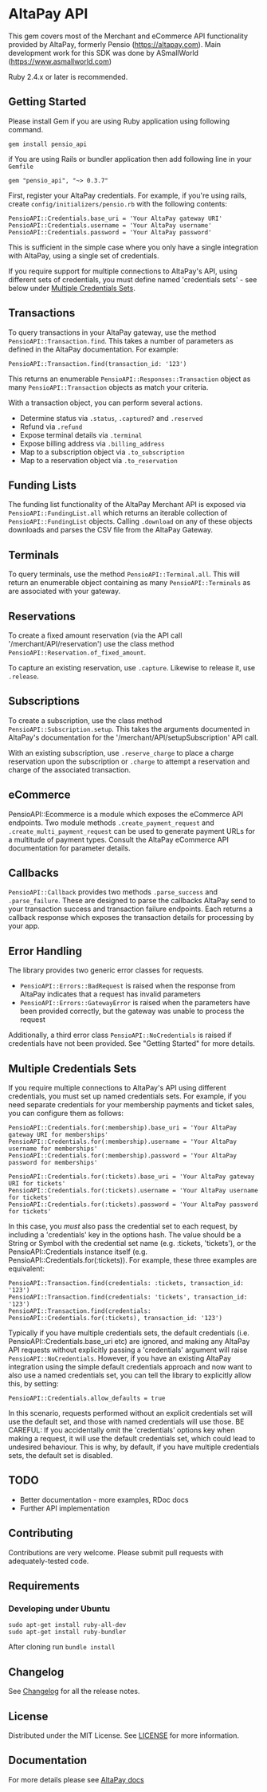 # AltaPay API
This gem covers most of the Merchant and eCommerce API functionality provided by AltaPay, formerly Pensio (https://altapay.com).
Main development work for this SDK was done by ASmallWorld (https://www.asmallworld.com)

Ruby 2.4.x or later is recommended.

## Getting Started

Please install Gem if you are using Ruby application using following command.

```
gem install pensio_api
```

if You are using Rails or bundler application then add following line in your `Gemfile`

```
gem "pensio_api", "~> 0.3.7"
```

First, register your AltaPay credentials. For example, if you're using rails, create `config/initializers/pensio.rb` with the following contents:

```
PensioAPI::Credentials.base_uri = 'Your AltaPay gateway URI'
PensioAPI::Credentials.username = 'Your AltaPay username'
PensioAPI::Credentials.password = 'Your AltaPay password'
```

This is sufficient in the simple case where you only have a single integration with AltaPay, using a single set of credentials.

If you require support for multiple connections to AltaPay's API, using different sets of credentials, you must define named 'credentials sets' - see below under [Multiple Credentials Sets](#multiple-credentials-sets).

## Transactions

To query transactions in your AltaPay gateway, use the method `PensioAPI::Transaction.find`. This takes a number of parameters as defined in the AltaPay documentation. For example:

```
PensioAPI::Transaction.find(transaction_id: '123')
```

This returns an enumerable `PensioAPI::Responses::Transaction` object as many `PensioAPI::Transaction` objects as match your criteria.

With a transaction object, you can perform several actions.

* Determine status via `.status`, `.captured?` and `.reserved`
* Refund via `.refund`
* Expose terminal details via `.terminal`
* Expose billing address via `.billing_address`
* Map to a subscription object via `.to_subscription`
* Map to a reservation object via `.to_reservation`

## Funding Lists

The funding list functionality of the AltaPay Merchant API is exposed via `PensioAPI::FundingList.all` which returns an iterable collection of `PensioAPI::FundingList` objects. Calling `.download` on any of these objects downloads and parses the CSV file from the AltaPay Gateway.

## Terminals

To query terminals, use the method `PensioAPI::Terminal.all`. This will return an enumerable object containing as many `PensioAPI::Terminals` as are associated with your gateway.

## Reservations

To create a fixed amount reservation (via the API call '/merchant/API/reservation') use the class method `PensioAPI::Reservation.of_fixed_amount`.

To capture an existing reservation, use `.capture`. Likewise to release it, use `.release`.

## Subscriptions

To create a subscription, use the class method `PensioAPI::Subscription.setup`. This takes the arguments documented in AltaPay's documentation for the '/merchant/API/setupSubscription' API call.

With an existing subscription, use `.reserve_charge` to place a charge reservation upon the subscription or `.charge` to attempt a reservation and charge of the associated transaction.

## eCommerce

PensioAPI::Ecommerce is a module which exposes the eCommerce API endpoints. Two module methods `.create_payment_request` and `.create_multi_payment_request` can be used to generate payment URLs for a multitude of payment types. Consult the AltaPay eCommerce API documentation for parameter details.

## Callbacks

`PensioAPI::Callback` provides two methods `.parse_success` and `.parse_failure`. These are designed to parse the callbacks AltaPay send to your transaction success and transaction failure endpoints. Each returns a callback response which exposes the transaction details for processing by your app.

## Error Handling

The library provides two generic error classes for requests.

* `PensioAPI::Errors::BadRequest` is raised when the response from AltaPay indicates that a request has invalid parameters
* `PensioAPI::Errors::GatewayError` is raised when the parameters have been provided correctly, but the gateway was unable to process the request

Additionally, a third error class `PensioAPI::NoCredentials` is raised if credentials have not been provided. See "Getting Started" for more details.

## Multiple Credentials Sets

If you require multiple connections to AltaPay's API using different credentials, you must set up named credentials sets.  For example, if you need separate credentials for your membership payments and ticket sales, you can configure them as follows:

```
PensioAPI::Credentials.for(:membership).base_uri = 'Your AltaPay gateway URI for memberships'
PensioAPI::Credentials.for(:membership).username = 'Your AltaPay username for memberships'
PensioAPI::Credentials.for(:membership).password = 'Your AltaPay password for memberships'
```

```
PensioAPI::Credentials.for(:tickets).base_uri = 'Your AltaPay gateway URI for tickets'
PensioAPI::Credentials.for(:tickets).username = 'Your AltaPay username for tickets'
PensioAPI::Credentials.for(:tickets).password = 'Your AltaPay password for tickets'
```

In this case, you *must* also pass the credential set to each request, by including a 'credentials' key in the options hash.  The value should be a String or Symbol with the credential set name (e.g. :tickets, 'tickets'), or the PensioAPI::Credentials instance itself (e.g. PensioAPI::Credentials.for(:tickets)).  For example, these three examples are equivalent:

```
PensioAPI::Transaction.find(credentials: :tickets, transaction_id: '123')
PensioAPI::Transaction.find(credentials: 'tickets', transaction_id: '123')
PensioAPI::Transaction.find(credentials: PensioAPI::Credentials.for(:tickets), transaction_id: '123')
```

Typically if you have multiple credentials sets, the default credentials (i.e. PensioAPI::Credentials.base_uri etc) are ignored, and making any AltaPay API requests without explicitly passing a 'credentials' argument will raise  `PensioAPI::NoCredentials`. However, if you have an existing AltaPay integration using the simple default credentials approach and now want to also use a named credentials set, you can tell the library to explicitly allow this, by setting:

```
PensioAPI::Credentials.allow_defaults = true
```

In this scenario, requests performed without an explicit credentials set will use the default set, and those with named credentials will use those.  BE CAREFUL: If you accidentally omit the 'credentials' options key when making a request, it will use the default credentials set, which could lead to undesired behaviour.  This is why, by default, if you have multiple credentials sets, the default set is disabled.


## TODO

* Better documentation - more examples, RDoc docs
* Further API implementation

## Contributing

Contributions are very welcome. Please submit pull requests with adequately-tested code.

## Requirements
### Developing under Ubuntu
```
sudo apt-get install ruby-all-dev
sudo apt-get install ruby-bundler
```

After cloning run `bundle install`




## Changelog

See [Changelog](CHANGELOG.md) for all the release notes.

## License

Distributed under the MIT License. See [LICENSE](LICENSE) for more information.

## Documentation

For more details please see [AltaPay docs](https://documentation.altapay.com/)
